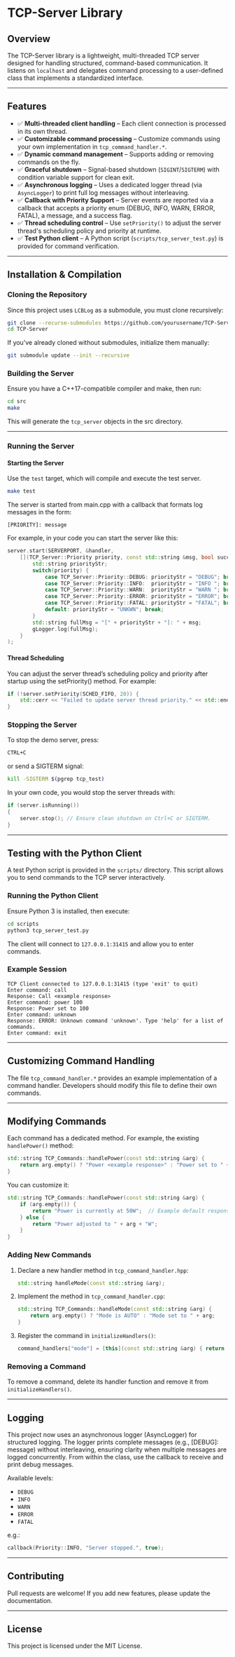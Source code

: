 # TCP-Server Library

## Overview

The TCP-Server library is a lightweight, multi-threaded TCP server designed for handling structured, command-based communication. It listens on `localhost` and delegates command processing to a user-defined class that implements a standardized interface.

---

## Features

- ✅ **Multi-threaded client handling** – Each client connection is processed in its own thread.
- ✅ **Customizable command processing** – Customize commands using your own implementation in `tcp_command_handler.*`.
- ✅ **Dynamic command management** – Supports adding or removing commands on the fly.
- ✅ **Graceful shutdown** – Signal-based shutdown (`SIGINT`/`SIGTERM`) with condition variable support for clean exit.
- ✅ **Asynchronous logging** – Uses a dedicated logger thread (via `AsyncLogger`) to print full log messages without interleaving.
- ✅ **Callback with Priority Support** – Server events are reported via a callback that accepts a priority enum (DEBUG, INFO, WARN, ERROR, FATAL), a message, and a success flag.
- ✅ **Thread scheduling control** – Use `setPriority()` to adjust the server thread's scheduling policy and priority at runtime.
- ✅ **Test Python client** – A Python script (`scripts/tcp_server_test.py`) is provided for command verification.

---

## Installation & Compilation

### Cloning the Repository

Since this project uses `LCBLog` as a submodule, you must clone recursively:

```bash
git clone --recurse-submodules https://github.com/yourusername/TCP-Server.git
cd TCP-Server
```

If you’ve already cloned without submodules, initialize them manually:

``` bash
git submodule update --init --recursive
```

### Building the Server

Ensure you have a C++17-compatible compiler and make, then run:

``` bash
cd src
make
```

This will generate the `tcp_server` objects in the src directory.

---

### Running the Server

#### Starting the Server

Use the `test` target, which will compile and execute the test server.

``` bash
make test
```

The server is started from main.cpp with a callback that formats log messages in the form:

```text
[PRIORITY]: message
```

For example, in your code you can start the server like this:

```cpp
server.start(SERVERPORT, &handler, 
    [](TCP_Server::Priority priority, const std::string &msg, bool success) {
        std::string priorityStr;
        switch(priority) {
            case TCP_Server::Priority::DEBUG: priorityStr = "DEBUG"; break;
            case TCP_Server::Priority::INFO:  priorityStr = "INFO "; break;
            case TCP_Server::Priority::WARN:  priorityStr = "WARN "; break;
            case TCP_Server::Priority::ERROR: priorityStr = "ERROR"; break;
            case TCP_Server::Priority::FATAL: priorityStr = "FATAL"; break;
            default: priorityStr = "UNKWN"; break;
        }
        std::string fullMsg = "[" + priorityStr + "]: " + msg;
        gLogger.log(fullMsg);
    }
);
```

#### Thread Scheduling

You can adjust the server thread’s scheduling policy and priority after startup using the setPriority() method. For example:

```cpp
if (!server.setPriority(SCHED_FIFO, 20)) {
    std::cerr << "Failed to update server thread priority." << std::endl;
}
```

### Stopping the Server

To stop the demo server, press:

``` bash
CTRL+C
```

or send a SIGTERM signal:

``` bash
kill -SIGTERM $(pgrep tcp_test)
```

In your own code, you would stop the server threads with:

```cpp
if (server.isRunning())
{
    server.stop(); // Ensure clean shutdown on Ctrl+C or SIGTERM.
}
```

---

## Testing with the Python Client

A test Python script is provided in the `scripts/` directory.
This script allows you to send commands to the TCP server interactively.

### Running the Python Client

Ensure Python 3 is installed, then execute:

``` bash
cd scripts
python3 tcp_server_test.py
```

The client will connect to `127.0.0.1:31415` and allow you to enter commands.

### Example Session

``` text
TCP Client connected to 127.0.0.1:31415 (type 'exit' to quit)
Enter command: call
Response: Call <example response>
Enter command: power 100
Response: Power set to 100
Enter command: unknown
Response: ERROR: Unknown command 'unknown'. Type 'help' for a list of commands.
Enter command: exit
```

---

## Customizing Command Handling

The file `tcp_command_handler.*` provides an example implementation of a command handler. Developers should modify this file to define their own commands.

---

## Modifying Commands

Each command has a dedicated method.
For example, the existing `handlePower()` method:

``` cpp
std::string TCP_Commands::handlePower(const std::string &arg) {
    return arg.empty() ? "Power <example response>" : "Power set to " + arg;
}
```

You can customize it:

``` c++
std::string TCP_Commands::handlePower(const std::string &arg) {
    if (arg.empty()) {
        return "Power is currently at 50W";  // Example default response
    } else {
        return "Power adjusted to " + arg + "W";
    }
}
```

### Adding New Commands

1. Declare a new handler method in `tcp_command_handler.hpp`:

    ``` cpp
    std::string handleMode(const std::string &arg);
    ```

2. Implement the method in `tcp_command_handler.cpp`:

    ``` cpp
    std::string TCP_Commands::handleMode(const std::string &arg) {
        return arg.empty() ? "Mode is AUTO" : "Mode set to " + arg;
    }
    ```

3. Register the command in `initializeHandlers()`:

    ``` cpp
    command_handlers["mode"] = [this](const std::string &arg) { return handleMode(arg); };
    ```

### Removing a Command

To remove a command, delete its handler function and remove it from `initializeHandlers()`.

---

## Logging

This project now uses an asynchronous logger (AsyncLogger) for structured logging. The logger prints complete messages (e.g., [DEBUG]: message) without interleaving, ensuring clarity when multiple messages are logged concurrently.  From within the class, use the callback to receive and print debug messages.

Available levels:

- `DEBUG`
- `INFO`
- `WARN`
- `ERROR`
- `FATAL`

e.g.:

```cpp
callback(Priority::INFO, "Server stopped.", true);
```

---

## Contributing

Pull requests are welcome! If you add new features, please update the documentation.

---

## License

This project is licensed under the MIT License.
